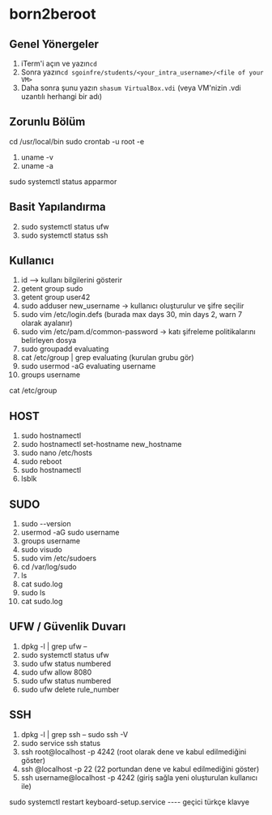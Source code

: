 # born2beroot
## Genel Yönergeler
1. iTerm'i açın ve yazın`cd`
2. Sonra yazın`cd sgoinfre/students/<your_intra_username>/<file of your VM>`
3. Daha sonra şunu yazın `shasum VirtualBox.vdi` (veya VM'nizin .vdi uzantılı herhangi bir adı)

## Zorunlu Bölüm
cd /usr/local/bin
sudo crontab -u root -e 
1. uname -v
2. uname -a

sudo systemctl status apparmor

## Basit Yapılandırma
2. sudo systemctl status ufw 
4. sudo systemctl status ssh 

## Kullanıcı
1. id <username> --> kullanı bilgilerini gösterir 
2. getent group sudo
3. getent group user42
4. sudo adduser new_username → kullanıcı oluşturulur ve şifre seçilir
5. sudo vim /etc/login.defs (burada max days 30, min days 2, warn 7 olarak ayalanır)
6. sudo vim /etc/pam.d/common-password -> katı şifreleme politikalarını belirleyen dosya 
7. sudo groupadd evaluating
8. cat /etc/group | grep evaluating (kurulan grubu gör)
9. sudo usermod -aG evaluating username
10. groups username

cat /etc/group

## HOST
1. sudo hostnamectl
2. sudo hostnamectl set-hostname new_hostname
3. sudo nano /etc/hosts
4. sudo reboot
5. sudo hostnamectl
6. lsblk

## SUDO
1. sudo --version
2. usermod -aG sudo username
3. groups username
4. sudo visudo
5. sudo vim /etc/sudoers
6. cd /var/log/sudo
7. ls 
8. cat sudo.log
9. sudo ls
10. cat sudo.log

## UFW / Güvenlik Duvarı
1. dpkg -l | grep ufw –
2. sudo systemctl status ufw
3. sudo ufw status numbered
4. sudo ufw allow 8080
5. sudo ufw status numbered
6. sudo ufw delete rule_number

## SSH
1. dpkg -l | grep ssh –    sudo ssh -V
2. sudo service ssh status
3. ssh root@localhost -p 4242 (root olarak dene ve kabul edilmediğini göster)
4. ssh <username>@localhost -p 22 (22 portundan dene ve kabul edilmediğini göster)
5. ssh username@localhost -p 4242 (giriş sağla yeni oluşturulan kullanıcı ile)
   

sudo systemctl restart keyboard-setup.service ---- geçici türkçe klavye
